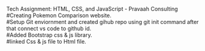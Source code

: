 Tech Assignment: HTML, CSS, and JavaScript - Pravaah Consulting
<br>
#Creating Pokemon Comparison website.
<br>
#Setup Git enviornment and created gihub repo using git init command after that connect vs code to github id.
<br>
#Added Bootstrap css & js library.
<br>
#linked Css & js file to Html file.
